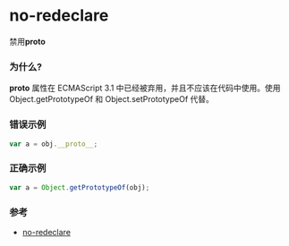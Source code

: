 # no-redeclare

禁用**proto**

### 为什么?

**proto** 属性在 ECMAScript 3.1 中已经被弃用，并且不应该在代码中使用。使用 Object.getPrototypeOf 和 Object.setPrototypeOf 代替。

### 错误示例

```js
var a = obj.__proto__;
```

### 正确示例

```js
var a = Object.getPrototypeOf(obj);
```

### 参考

- [no-redeclare](https://eslint.org/docs/rules/no-redeclare)
